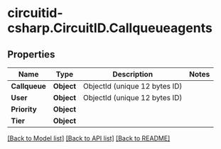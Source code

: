 
# circuitid-csharp.CircuitID.Callqueueagents

## Properties

Name | Type | Description | Notes
------------ | ------------- | ------------- | -------------
**Callqueue** | **Object** | ObjectId (unique 12 bytes ID) | 
**User** | **Object** | ObjectId (unique 12 bytes ID) | 
**Priority** | **Object** |  | 
**Tier** | **Object** |  | 

[[Back to Model list]](../README.md#documentation-for-models)
[[Back to API list]](../README.md#documentation-for-api-endpoints)
[[Back to README]](../README.md)

